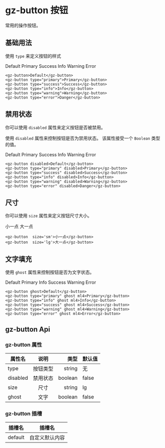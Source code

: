 

# gz-button 按钮
常用的操作按钮。

## 基础用法
使用  `type` 来定义按钮的样式



<div>
<gz-button >Default</gz-button>
<gz-button type="primary" ml4>Primary</gz-button>
<gz-button type="success" ml4>Success</gz-button>
<gz-button type="info" ml4>Info</gz-button>
<gz-button type="warning" ml4>Warning</gz-button>
<gz-button type="error" ml4>Error</gz-button>
</div>

```vue 
<gz-button>Default</gz-button>
<gz-button type="primary">Primary</gz-button>
<gz-button type="success">Success</gz-button>
<gz-button type="info">Info</gz-button>
<gz-button type="warning">Warning</gz-button>
<gz-button type="error">Danger</gz-button>
```

## 禁用状态
你可以使用 `disabled` 属性来定义按钮是否被禁用。

使用 `disabled` 属性来控制按钮是否为禁用状态。 该属性接受一个 `Boolean` 类型的值。

<div>
<gz-button disabled>Default</gz-button>
<gz-button type="primary" ml4 disabled>Primary</gz-button>
<gz-button type="success" ml4 disabled>Success</gz-button>
<gz-button type="info" ml4 disabled>Info</gz-button>
<gz-button type="warning" ml4 disabled>Warning</gz-button>
<gz-button type="error" ml4 disabled>Error</gz-button>
</div>

```vue 
<gz-button disabled>Default</gz-button>
<gz-button type="primary" disabled>Primary</gz-button>
<gz-button type="success" disabled>Success</gz-button>
<gz-button type="info" disabled>Info</gz-button>
<gz-button type="warning" disabled>Warning</gz-button>
<gz-button type="error" disabled>Danger</gz-button>
```

## 尺寸
你可以使用 `size` 属性来定义按钮尺寸大小。


<div>
<gz-button size='sm' >小一点</gz-button>
<gz-button    ml4>大一点</gz-button>

</div>

```vue 
<gz-button  size='sm'>小一点</gz-button>
<gz-button  size='lg'>大一点</gz-button>
```

## 文字填充
使用 `ghost` 属性来控制按钮是否为文字状态。

<div>
<gz-button ghost>Default</gz-button>
    <gz-button type="primary" ghost ml4>
      Primary
    </gz-button>
    <gz-button type="info" ghost ml4>
      Info
    </gz-button>
    <gz-button type="success" ghost ml4>
      Success
    </gz-button>
    <gz-button type="warning" ghost ml4>
      Warning
    </gz-button>
    <gz-button type="error" ghost ml4>
      Error
    </gz-button>
</div>

``` vue
<gz-button ghost>Default</gz-button>
<gz-button type="primary" ghost ml4>Primary</gz-button>
<gz-button type="info" ghost ml4>Info</gz-button>
<gz-button type="success" ghost ml4>Success</gz-button>
<gz-button type="warning" ghost ml4>Warning</gz-button>
<gz-button type="error" ghost ml4>Error</gz-button>
```

## gz-button Api
### gz-button 属性

| 属性名   |   说明   |    类型 | 默认值 |
| -------- | :------: | ------: | ------ |
| type     | 按钮类型 |  string | 无     |
| disabled | 禁用状态 | boolean | false  |
| size     |   尺寸   |  string | lg     |
| ghost    |   文字   | boolean | false  |

### gz-button 插槽

| 插槽名  |     插槽名     |
| ------- | :------------: |
| default | 自定义默认内容 |
